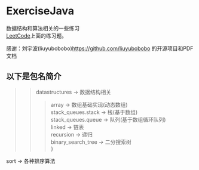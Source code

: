 # ExerciseJava
数据结构和算法相关的一些练习<br>
[LeetCode](https://leetcode-cn.com)上面的练习题。

感谢：刘宇波(liuyubobobo)<https://github.com/liuyubobobo> 的开源项目和PDF文档

## 以下是包名简介
>>datastructures -> 数据结构相关<br>
>>>array    ->    数组基础实现(动态数组)<br>
>>>stack_queues.stack    ->    栈(基于数组)<br>
>>>stack_queues.queue    ->    队列(基于数组循环队列)<br>
>>>linked    ->    链表<br>
>>>recursion    ->    递归<br>
>>>binary_search_tree    ->    二分搜索树<br>
}

sort    ->    各种排序算法<br>
